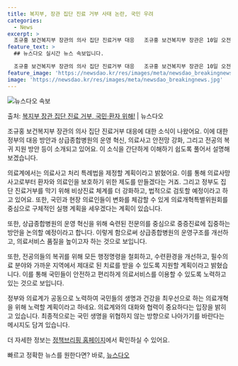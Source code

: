```yaml
---
title: 복지부, 장관 집단 진료 거부 사태 논란, 국민 우려
categories:
  - News
excerpt: >
  조규홍 보건복지부 장관의 의사 집단 진료거부 대응   조규홍 보건복지부 장관은 10일 오전 정부세종청사 보건…
feature_text: >
  ## 뉴스다오 실시간 뉴스 속보입니다.

  조규홍 보건복지부 장관의 의사 집단 진료거부 대응   조규홍 보건복지부 장관은 10일 오전 정부세종청사 보건…
feature_image: 'https://newsdao.kr/res/images/meta/newsdao_breakingnews.jpg'
image: 'https://newsdao.kr/res/images/meta/newsdao_breakingnews.jpg'
---
```


![뉴스다오 속보](https://newsdao.kr/res/images/meta/newsdao_breakingnews.jpg)

<p>출처: <a href="https://newsdao.kr/4143" rel="dofollow">복지부 장관 집단 진료 거부, 국민·환자 위해!</a> | 뉴스다오</p>

조규홍 보건복지부 장관의 의사 집단 진료거부 대응에 대한 소식이 나왔어요. 이에 대한 정부의 대응 방안과 상급종합병원의 운영 혁신, 의료사고 안전망 강화, 그리고 전공의 복귀 지원 방안 등이 소개되고 있어요. 이 소식을 간단하게 이해하기 쉽도록 풀어서 설명해보겠습니다.

의료계에서는 의료사고 처리 특례법을 제정할 계획이라고 밝혔어요. 이를 통해 의료사망 사고로부터 환자와 의료인을 보호하기 위한 제도를 만들겠다는 거죠. 그리고 정부도 집단 진료거부를 막기 위해 비상진료 체계를 더 강화하고, 법적으로 검토할 예정이라고 하고 있어요. 또한, 국민과 현장 의료인들이 변화를 체감할 수 있게 의료개혁특별위원회를 중심으로 구체적인 실행 계획을 세우겠다는 계획이 있습니다.

또한, 상급종합병원의 운영 혁신을 위해 숙련된 전문의를 중심으로 중증진료에 집중하는 방안을 논의할 예정이라고 합니다. 이렇게 함으로써 상급종합병원의 운영구조를 개선하고, 의료서비스 품질을 높이고자 하는 것으로 보입니다.

또한, 전공의들의 복귀를 위해 모든 행정명령을 철회하고, 수련환경을 개선하고, 필수의료 분야와 가까운 지역에서 제대로 된 치료를 받을 수 있도록 지원할 계획이라고 밝혔습니다. 이를 통해 국민들이 안전하고 편리하게 의료서비스를 이용할 수 있도록 노력하고 있는 것으로 보입니다.

정부와 의료계가 공동으로 노력하여 국민들의 생명과 건강을 최우선으로 하는 의료개혁을 위해 노력할 계획이라고 하네요. 의료계와의 대화와 협력이 중요하다는 입장을 밝히고 있습니다. 최종적으로는 국민 생명을 위협하지 않는 방향으로 나아가기를 바란다는 메시지도 담겨 있습니다.

더 자세한 정보는 [정책브리핑 홈페이지](https://newsdao.kr/4143)에서 확인하실 수 있어요.<p>빠르고 정확한 뉴스를 원한다면? 바로, <a href="https://newsdao.kr" rel="dofollow">뉴스다오</a></p>


